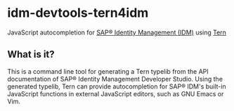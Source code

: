 # idm-devtools-tern4idm
JavaScript autocompletion for [SAP&reg; Identity Management (IDM)](http://go.sap.com/product/technology-platform/identity-management.html) using [Tern](https://ternjs.net)
## What is it?
This is a command line tool for generating a Tern typelib from the API documentation of SAP&reg; Identity Management Developer Studio. Using the generated typelib, Tern can provide autocompletion for SAP&reg; IDM's built-in JavaScript functions in external JavaScript editors, such as GNU Emacs or Vim.

